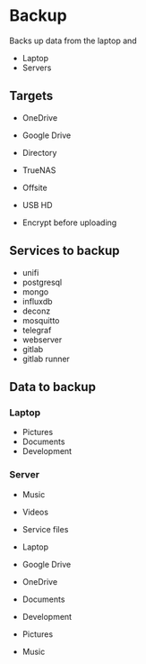 # Backup

Backs up data from the laptop and

* Laptop
* Servers

## Targets

* OneDrive
* Google Drive
* Directory
* TrueNAS
* Offsite
* USB HD

* Encrypt before uploading


## Services to backup

* unifi
* postgresql
* mongo
* influxdb
* deconz
* mosquitto
* telegraf
* webserver
* gitlab
* gitlab runner

## Data to backup

### Laptop

* Pictures
* Documents
* Development

### Server

* Music
* Videos
* Service files


* Laptop

* Google Drive
* OneDrive

* Documents
* Development
* Pictures
* Music
